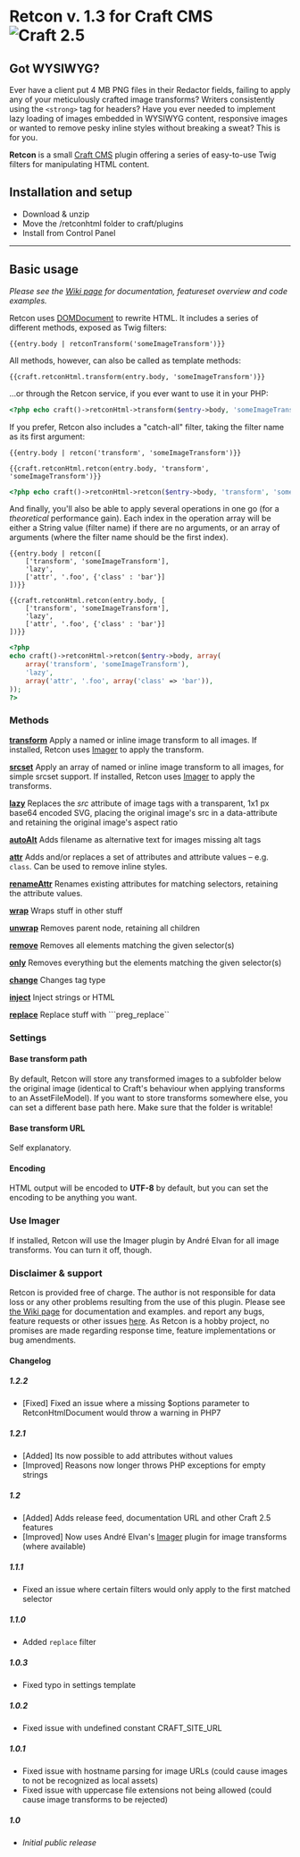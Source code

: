 # Retcon v. 1.3 for Craft CMS ![Craft 2.5](https://img.shields.io/badge/craft-2.5-red.svg?style=flat-square)

## Got WYSIWYG?

Ever have a client put 4 MB PNG files in their Redactor fields, failing to apply any of your meticulously crafted image transforms? Writers consistently using the `<strong>` tag for headers? Have you ever needed to implement lazy loading of images embedded in WYSIWYG content, responsive images or wanted to remove pesky inline styles without breaking a sweat? This is for you.

**Retcon** is a small [Craft CMS](http://buildwithcraft.com) plugin offering a series of easy-to-use Twig filters for manipulating HTML content.

## Installation and setup

* Download & unzip
* Move the /retconhtml folder to craft/plugins
* Install from Control Panel

***

## Basic usage

_Please see the [Wiki page](https://github.com/mmikkel/RetconHTML-Craft/wiki) for documentation, featureset overview and code examples._

Retcon uses [DOMDocument](http://php.net/manual/en/class.domdocument.php) to rewrite HTML. It includes a series of different methods, exposed as Twig filters:

```twig
{{entry.body | retconTransform('someImageTransform')}}
```

All methods, however, can also be called as template methods:

```twig
{{craft.retconHtml.transform(entry.body, 'someImageTransform')}}
```

...or through the Retcon service, if you ever want to use it in your PHP:

```php
<?php echo craft()->retconHtml->transform($entry->body, 'someImageTransform'); ?>
```

If you prefer, Retcon also includes a "catch-all" filter, taking the filter name as its first argument:

```twig
{{entry.body | retcon('transform', 'someImageTransform')}}
```
```twig
{{craft.retconHtml.retcon(entry.body, 'transform', 'someImageTransform')}}
```
```php
<?php echo craft()->retconHtml->retcon($entry->body, 'transform', 'someImageTransform'); ?>
```

And finally, you'll also be able to apply several operations in one go (for a _theoretical_ performance gain). Each index in the operation array will be either a String value (filter name) if there are no arguments, or an array of arguments (where the filter name should be the first index).

```twig
{{entry.body | retcon([
    ['transform', 'someImageTransform'],
    'lazy',
    ['attr', '.foo', {'class' : 'bar'}]
])}}
```
```twig
{{craft.retconHtml.retcon(entry.body, [
    ['transform', 'someImageTransform'],
    'lazy',
    ['attr', '.foo', {'class' : 'bar'}]
])}}
```
```php
<?php
echo craft()->retconHtml->retcon($entry->body, array(
    array('transform', 'someImageTransform'),
    'lazy',
    array('attr', '.foo', array('class' => 'bar')),
));
?>
````

### Methods

**[transform](https://github.com/mmikkel/RetconHTML-Craft/wiki/Transform)**
Apply a named or inline image transform to all images. If installed, Retcon uses [Imager](https://github.com/aelvan/Imager-Craft) to apply the transform.  

**[srcset](https://github.com/mmikkel/RetconHTML-Craft/wiki/srcset)**
Apply an array of named or inline image transform to all images, for simple srcset support. If installed, Retcon uses [Imager](https://github.com/aelvan/Imager-Craft) to apply the transforms.  

**[lazy](https://github.com/mmikkel/RetconHTML-Craft/wiki/Lazy)**
Replaces the _src_ attribute of image tags with a transparent, 1x1 px base64 encoded SVG, placing the original image's src in a data-attribute and retaining the original image's aspect ratio  

**[autoAlt](https://github.com/mmikkel/RetconHTML-Craft/wiki/AutoAlt)**
Adds filename as alternative text for images missing alt tags

**[attr](https://github.com/mmikkel/RetconHTML-Craft/wiki/Attr)**
Adds and/or replaces a set of attributes and attribute values – e.g. `class`. Can be used to remove inline styles.  

**[renameAttr](https://github.com/mmikkel/RetconHTML-Craft/wiki/renameAttr)**
Renames existing attributes for matching selectors, retaining the attribute values.  

**[wrap](https://github.com/mmikkel/RetconHTML-Craft/wiki/Wrap)**
Wraps stuff in other stuff

**[unwrap](https://github.com/mmikkel/RetconHTML-Craft/wiki/Unwrap)**
Removes parent node, retaining all children

**[remove](https://github.com/mmikkel/RetconHTML-Craft/wiki/Remove)**
Removes all elements matching the given selector(s)

**[only](https://github.com/mmikkel/RetconHTML-Craft/wiki/Only)**
Removes everything but the elements matching the given selector(s)

**[change](https://github.com/mmikkel/RetconHTML-Craft/wiki/Change)**
Changes tag type

**[inject](https://github.com/mmikkel/RetconHTML-Craft/wiki/Inject)**
Inject strings or HTML

**[replace](https://github.com/mmikkel/RetconHTML-Craft/wiki/Replace)**
Replace stuff with ```preg_replace``

### Settings

#### Base transform path
By default, Retcon will store any transformed images to a subfolder below the original image (identical to Craft's behaviour when applying transforms to an AssetFileModel). If you want to store transforms somewhere else, you can set a different base path here. Make sure that the folder is writable!

#### Base transform URL
Self explanatory.

#### Encoding
HTML output will be encoded to **UTF-8** by default, but you can set the encoding to be anything you want.  

### Use Imager
If installed, Retcon will use the Imager plugin by André Elvan for all image transforms. You can turn it off, though.  

### Disclaimer & support
Retcon is provided free of charge. The author is not responsible for data loss or any other problems resulting from the use of this plugin.
Please see [the Wiki page](https://github.com/mmikkel/RetconHTML-Craft/wiki) for documentation and examples. and report any bugs, feature requests or other issues [here](https://github.com/mmikkel/RetconHTML-Craft).
As Retcon is a hobby project, no promises are made regarding response time, feature implementations or bug amendments.

#### Changelog

##### 1.2.2

* [Fixed] Fixed an issue where a missing $options parameter to RetconHtmlDocument would throw a warning in PHP7

##### 1.2.1

* [Added] Its now possible to add attributes without values
* [Improved] Reasons now longer throws PHP exceptions for empty strings

##### 1.2

* [Added] Adds release feed, documentation URL and other Craft 2.5 features
* [Improved] Now uses André Elvan's [Imager](https://github.com/aelvan/Imager-Craft) plugin for image transforms (where available)

##### 1.1.1

* Fixed an issue where certain filters would only apply to the first matched selector

##### 1.1.0

* Added ```replace``` filter

##### 1.0.3

* Fixed typo in settings template

##### 1.0.2

* Fixed issue with undefined constant CRAFT_SITE_URL

##### 1.0.1

* Fixed issue with hostname parsing for image URLs (could cause images to not be recognized as local assets)
* Fixed issue with uppercase file extensions not being allowed (could cause image transforms to be rejected)

##### 1.0

* _Initial public release_
